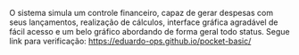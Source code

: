 O sistema simula um controle financeiro, capaz de gerar despesas com seus lançamentos, realização de cálculos, interface gráfica agradável de fácil acesso e um belo gráfico abordando de forma geral todo status. Segue link para verificação: https://eduardo-ops.github.io/pocket-basic/
